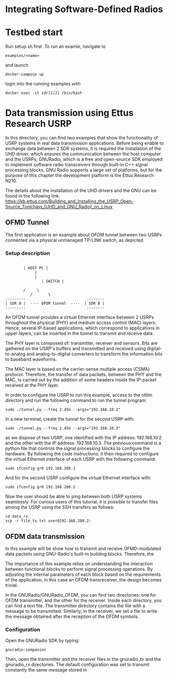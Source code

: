 # Integrating Software-Defined Radios #

# Testbed start
Run setup.sh first.
To run an examle, navigate to 

````Text
examples/<name>
````
and launch 

````Text
docker-compose up
````
login into the running examples with 

````Text
docker exec -it sdr[1|2] /bin/bash
````

# Data transmission using Ettus Research USRP #

In this directory, you can find two examples that show the functionality of USRP systems in real
data transmission applications. Before being enable to exchange data between 2 SDR systems, it is
required the installation of the UHD driver, which ensures the communication between the host computer and the USRPs; GNURadio, which is a free and open-source SDK employed to implement software radio transceivers through built-in C++ signal processing blocks. GNU Radio supports a large set of platforms, but for the purpose of this chapter the development platform is the Ettus Research N210.

The details about the installation of the UHD drivers and the GNU can be found in the following link: 
https://kb.ettus.com/Building_and_Installing_the_USRP_Open-Source_Toolchain_(UHD_and_GNU_Radio)_on_Linux

## OFMD Tunnel ##

The first application is an example about OFDM tunnel between two USRPs connected via a physical 
unmanaged TP-LINK switch, as depicted.

### Setup description ###

````Text

		| HOST PC |
		     |	
		     |
                | SWITCH | 

		/	  \
	       /	   \
---------                           -------- 
| SDR A |  ---- OFDM tunnel  ----  | SDR B |
---------                           -------- 
````

An OFDM tunnel provides a virtual Ethernet interface between 2 USRPs throughout the physical (PHY) and medium access control (MAC) layers. Hence, several IP-based applications, which correspond to applications in upper layers, can be inserted in the tunnel to transmit and receive data. 

The PHY layer is composed of: transmitter, receiver and sensors. 
Bits are gathered on the USRP's buffers and transmitted and received using digital-to-analog and analog-to-digital converters to transform the information bits to baseband waveforms. 

The MAC layer is based on the carrier-sense multiple access (CSMA) protocol. Therefore, the transfer of data packets, between the PHY and the MAC, is carried out by the addition of some
headers inside the IP-packet received at the PHY layer.

In order to configure the USRP to run this example, access to the ofdm directory and run the following command to run the tunnel program:

````Text
sudo ./tunnel.py --freq 2.45G --args="192.168.10.2"
````

In a new terminal, create the tunnel for the second USRP with:

````Text
sudo ./tunnel.py --freq 2.45G --args="192.168.10.3"
````

as we dispose of two USRP, one identified with the IP address: 192.168.10.2 and the other with the 
IP address: 192.168.10.3. The previous command is a python file that controls the signal processing blocks to configure the hardware. By following the code instructions, it then required
to configure the virtual Ethernet interface of each USRP with the following command:

````Text
sudo ifconfig gr0 192.168.200.1
````

And for the second USRP configure the virtual Ethernet interface with:

````Text
sudo ifconfig gr0 192.168.200.2
````

Now the user should be able to ping between both USRP systems seamlessly. For curious users of this
tutorial, it is possible to transfer files among the USRP using the SSH transfers as follows:

````Text
cd data_rx
scp -r file_tx.txt user@192.168.200.2:
````

## OFDM data transmission ##

In this example will be show how to transmit and receive OFMD-modulated data packets using GNU-Radio's built-in building blocks. Therefore, the 


The importance of this example relies on understanding the interaction between functional blocks to perform signal processing operations. By adjusting the internal parameters of each block
based on the requirements of the application, in this case an OFDM transreceiver, the design
becomes trivial.


In the GNURadio/GNURadio_OFDM, you can find two directories: one for OFDM transmitter, and the other for the receiver. Inside each directory, you can find a text file. The transmitter directory contains the file with a message to be transmitted. Similarly, in the receiver,
we set a file to write the message obtained after the reception of the OFDM symbols.

### Configuration ###

Open the GNURadio SDK by typing:

````Text
gnuradio-companion
````

Then, open the transmitter and the receiver files in the gnuradio_tx and the gnuradio_rx directories. The default configuration was set to transmit constantly the same message stored in
